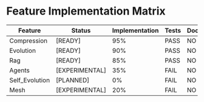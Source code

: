 # Feature Implementation Matrix

| Feature | Status | Implementation | Tests | Documentation |
|---------|--------|----------------|-------|---------------|
| Compression | [READY] | 95% | PASS | NO |
| Evolution | [READY] | 90% | PASS | NO |
| Rag | [READY] | 85% | PASS | NO |
| Agents | [EXPERIMENTAL] | 35% | FAIL | NO |
| Self_Evolution | [PLANNED] | 0% | FAIL | NO |
| Mesh | [EXPERIMENTAL] | 20% | FAIL | NO |
